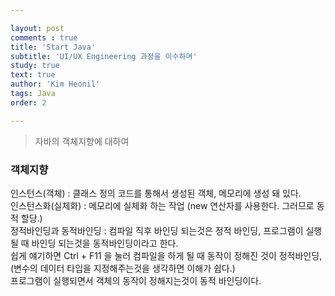 ```yaml
---

layout: post
comments : true
title: 'Start Java'
subtitle: 'UI/UX Engineering 과정을 이수하며'
study: true
text: true
author: 'Kim Heonil'
tags: Java
order: 2

---
```


> 자바의 객체지향에 대하여 <br>

### 객체지향

인스턴스(객체) : 클래스 정의 코드를 통해서 생성된 객체, 메모리에 생성 돼 있다. <br>
인스턴스화(실체화) : 메모리에 실체화 하는 작업 (new 연산자를 사용한다. 그러므로 동적 할당.) <br>
정적바인딩과 동적바인딩 : 컴파일 직후 바인딩 되는것은 정적 바인딩, 프로그램이 실행될 때 바인딩 되는것을 동적바인딩이라고 한다.<br>
쉽게 얘기하면 Ctrl + F11 을 눌러 컴파일을 하게 될 때 동작이 정해진 것이 정적바인딩, <br>
(변수의 데이터 타입을 지정해주는것을 생각하면 이해가 쉽다.)<br>
프로그램이 실행되면서 객체의 동작이 정해지는것이 동적 바인딩이다.<br>

<br><br>